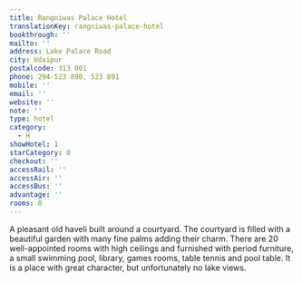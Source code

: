 ```yaml
---
title: Rangniwas Palace Hotel
translationKey: rangniwas-palace-hotel
bookthrough: ''
mailto: ''
address: Lake Palace Road
city: Udaipur
postalcode: 313 001
phone: 294-523 890, 523 891
mobile: ''
email: ''
website: ''
note: ''
type: hotel
category:
  - H
showHotel: 1
starCategory: 0
checkout: ''
accessRail: ''
accessAir: ''
accessBus: ''
advantage: ''
rooms: 0
---
```

A pleasant old haveli built around a courtyard. The courtyard is filled with a beautiful garden with many fine palms adding their charm. There are 20 well-appointed rooms with high ceilings and furnished with period furniture, a small swimming pool, library, games rooms, table tennis and pool table. It is a place with great character, but unfortunately no lake views.